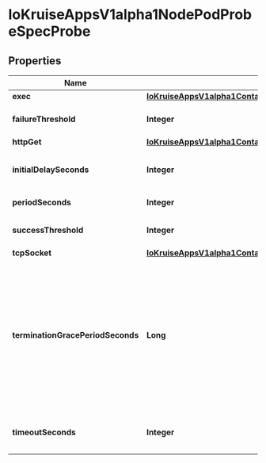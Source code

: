 
# IoKruiseAppsV1alpha1NodePodProbeSpecProbe

## Properties
Name | Type | Description | Notes
------------ | ------------- | ------------- | -------------
**exec** | [**IoKruiseAppsV1alpha1ContainerRecreateRequestSpecPreStopExec**](IoKruiseAppsV1alpha1ContainerRecreateRequestSpecPreStopExec.md) |  |  [optional]
**failureThreshold** | **Integer** | Minimum consecutive failures for the probe to be considered failed after having succeeded. Defaults to 3. Minimum value is 1. |  [optional]
**httpGet** | [**IoKruiseAppsV1alpha1ContainerRecreateRequestSpecPreStopHttpGet**](IoKruiseAppsV1alpha1ContainerRecreateRequestSpecPreStopHttpGet.md) |  |  [optional]
**initialDelaySeconds** | **Integer** | Number of seconds after the container has started before liveness probes are initiated. More info: https://kubernetes.io/docs/concepts/workloads/pods/pod-lifecycle#container-probes |  [optional]
**periodSeconds** | **Integer** | How often (in seconds) to perform the probe. Default to 10 seconds. Minimum value is 1. |  [optional]
**successThreshold** | **Integer** | Minimum consecutive successes for the probe to be considered successful after having failed. Defaults to 1. Must be 1 for liveness and startup. Minimum value is 1. |  [optional]
**tcpSocket** | [**IoKruiseAppsV1alpha1ContainerRecreateRequestSpecPreStopTcpSocket**](IoKruiseAppsV1alpha1ContainerRecreateRequestSpecPreStopTcpSocket.md) |  |  [optional]
**terminationGracePeriodSeconds** | **Long** | Optional duration in seconds the pod needs to terminate gracefully upon probe failure. The grace period is the duration in seconds after the processes running in the pod are sent a termination signal and the time when the processes are forcibly halted with a kill signal. Set this value longer than the expected cleanup time for your process. If this value is nil, the pod&#39;s terminationGracePeriodSeconds will be used. Otherwise, this value overrides the value provided by the pod spec. Value must be non-negative integer. The value zero indicates stop immediately via the kill signal (no opportunity to shut down). This is a beta field and requires enabling ProbeTerminationGracePeriod feature gate. Minimum value is 1. spec.terminationGracePeriodSeconds is used if unset. |  [optional]
**timeoutSeconds** | **Integer** | Number of seconds after which the probe times out. Defaults to 1 second. Minimum value is 1. More info: https://kubernetes.io/docs/concepts/workloads/pods/pod-lifecycle#container-probes |  [optional]



